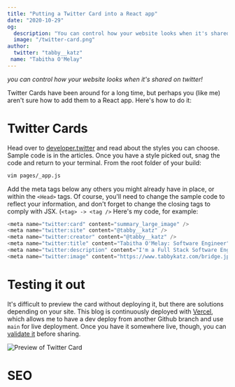 ```yaml
---
title: "Putting a Twitter Card into a React app"
date: "2020-10-29"
og:
  description: "You can control how your website looks when it's shared on twitter!"
  image: "/twitter-card.png"
author:
  twitter: "tabby__katz"
 name: "Tabitha O'Melay"
---
```


_you can control how your website looks when it's shared on twitter!_

Twitter Cards have been around for a long time, but perhaps you (like me) aren't sure how to add them to a React app. Here's how to do it:

# Twitter Cards
Head over to [developer.twitter](https://developer.twitter.com/en/docs/twitter-for-websites/cards/overview/abouts-cards) and read about the styles you can choose. Sample code is in the articles. Once you have a style picked out, snag the code and return to your terminal. From the root folder of your build:

```bash
vim pages/_app.js
```

Add the meta tags below any others you might already have in place, or within the `<Head>` tags. Of course, you'll need to change the sample code to reflect your information, and don't forget to change the closing tags to comply with JSX. (`<tag> -> <tag />` Here's my code, for example:

```js
<meta name="twitter:card" content="summary_large_image" />
<meta name="twitter:site" content="@tabby__katz" />
<meta name="twitter:creator" content="@tabby__katz" />
<meta name="twitter:title" content="Tabitha O'Melay: Software Engineer" />
<meta name="twitter:description" content="I'm a Full Stack Software Engineer entering my second year at Holberton School, specializing in Web Stack. Over the past year I have build a foundation in computer science concepts, C, Python, and algorithmic problem-solving." />
<meta name="twitter:image" content="https://www.tabbykatz.com/bridge.jpg" />
```

# Testing it out

It's difficult to preview the card without deploying it, but there are solutions depending on your site. This blog is continuously deployed with [Vercel](https://vercel.com), which allows me to have a dev deploy from another Github branch and use `main` for live deployment. Once you have it somewhere live, though, you can [validate it](https://cards-dev.twitter.com/validator) before sharing. 

![Preview of Twitter Card](https://www.tabbykatz.com/twitter-card.png)


# SEO
<!--stackedit_data:
eyJoaXN0b3J5IjpbOTU2ODAyNzA1LDUxMTQyNjcxMl19
-->